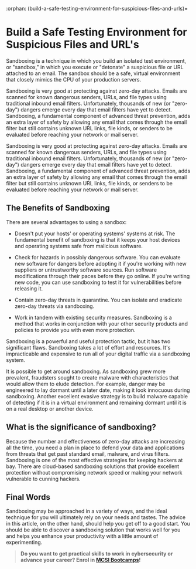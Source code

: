 :orphan:
(build-a-safe-testing-environment-for-suspicious-files-and-urls)=
# Build a Safe Testing Environment for Suspicious Files and URL's
 

Sandboxing is a technique in which you build an isolated test environment, or "sandbox," in which you execute or "detonate" a suspicious file or URL attached to an email. The sandbox should be a safe, virtual environment that closely mimics the CPU of your production servers. 

Sandboxing is very good at protecting against zero-day attacks. Emails are scanned for known dangerous senders, URLs, and file types using traditional inbound email filters. Unfortunately, thousands of new (or "zero-day") dangers emerge every day that email filters have yet to detect. Sandboxing, a fundamental component of advanced threat prevention, adds an extra layer of safety by allowing any email that comes through the email filter but still contains unknown URL links, file kinds, or senders to be evaluated before reaching your network or mail server.

Sandboxing is very good at protecting against zero-day attacks. Emails are scanned for known dangerous senders, URLs, and file types using traditional inbound email filters. Unfortunately, thousands of new (or "zero-day") dangers emerge every day that email filters have yet to detect. Sandboxing, a fundamental component of advanced threat prevention, adds an extra layer of safety by allowing any email that comes through the email filter but still contains unknown URL links, file kinds, or senders to be evaluated before reaching your network or mail server.

## The Benefits of Sandboxing

There are several advantages to using a sandbox:

* Doesn't put your hosts' or operating systems' systems at risk. The fundamental benefit of sandboxing is that it keeps your host devices and operating systems safe from malicious software.

* Check for hazards in possibly dangerous software. You can evaluate new software for dangers before adopting it if you're working with new suppliers or untrustworthy software sources.
Run software modifications through their paces before they go online. If you're writing new code, you can use sandboxing to test it for vulnerabilities before releasing it.

* Contain zero-day threats in quarantine. You can isolate and eradicate zero-day threats via sandboxing.

* Work in tandem with existing security measures. Sandboxing is a method that works in conjunction with your other security products and policies to provide you with even more protection.

Sandboxing is a powerful and useful protection tactic, but it has two significant flaws.
Sandboxing takes a lot of effort and resources. It's impracticable and expensive to run all of your digital traffic via a sandboxing system.

It is possible to get around sandboxing. As sandboxing grew more prevalent, fraudsters sought to create malware with characteristics that would allow them to elude detection. For example, danger may be engineered to lay dormant until a later date, making it look innocuous during sandboxing. Another excellent evasive strategy is to build malware capable of detecting if it is in a virtual environment and remaining dormant until it is on a real desktop or another device.

## What is the significance of sandboxing?

Because the number and effectiveness of zero-day attacks are increasing all the time, you need a plan in place to defend your data and applications from threats that get past standard email, malware, and virus filters. Sandboxing is one of the most effective strategies for keeping hackers at bay. There are cloud-based sandboxing solutions that provide excellent protection without compromising network speed or making your network vulnerable to cunning hackers.

## Final Words

Sandboxing may be approached in a variety of ways, and the ideal technique for you will ultimately rely on your needs and tastes. The advice in this article, on the other hand, should help you get off to a good start. You should be able to discover a sandboxing solution that works well for you and helps you enhance your productivity with a little amount of experimenting.

> **Do you want to get practical skills to work in cybersecurity or advance your career? Enrol in [MCSI Bootcamps](https://www.mosse-institute.com/bootcamps.html)!**